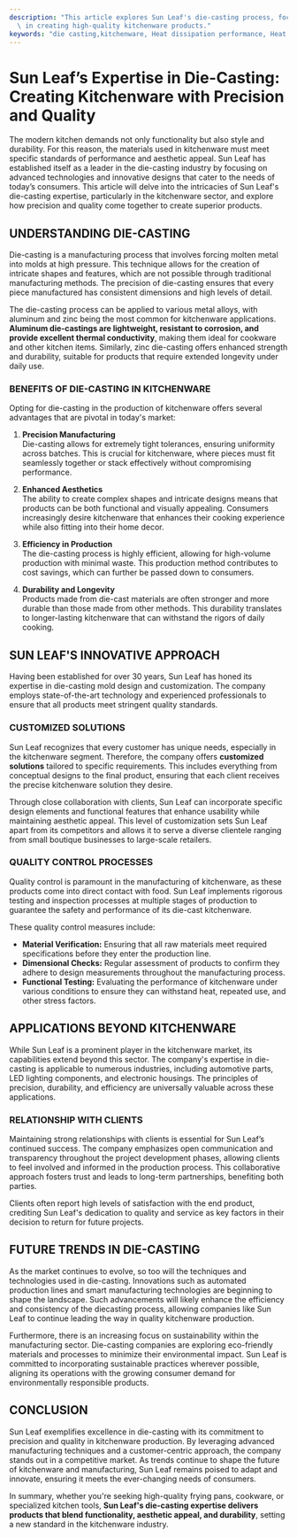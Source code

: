 ```yaml
---
description: "This article explores Sun Leaf's die-casting process, focusing on their expertise\
  \ in creating high-quality kitchenware products."
keywords: "die casting,kitchenware, Heat dissipation performance, Heat dissipation efficiency"
---
```

# Sun Leaf’s Expertise in Die-Casting: Creating Kitchenware with Precision and Quality

The modern kitchen demands not only functionality but also style and durability. For this reason, the materials used in kitchenware must meet specific standards of performance and aesthetic appeal. Sun Leaf has established itself as a leader in the die-casting industry by focusing on advanced technologies and innovative designs that cater to the needs of today’s consumers. This article will delve into the intricacies of Sun Leaf's die-casting expertise, particularly in the kitchenware sector, and explore how precision and quality come together to create superior products.

## UNDERSTANDING DIE-CASTING

Die-casting is a manufacturing process that involves forcing molten metal into molds at high pressure. This technique allows for the creation of intricate shapes and features, which are not possible through traditional manufacturing methods. The precision of die-casting ensures that every piece manufactured has consistent dimensions and high levels of detail.

The die-casting process can be applied to various metal alloys, with aluminum and zinc being the most common for kitchenware applications. **Aluminum die-castings are lightweight, resistant to corrosion, and provide excellent thermal conductivity**, making them ideal for cookware and other kitchen items. Similarly, zinc die-casting offers enhanced strength and durability, suitable for products that require extended longevity under daily use.

### BENEFITS OF DIE-CASTING IN KITCHENWARE

Opting for die-casting in the production of kitchenware offers several advantages that are pivotal in today's market:

1. **Precision Manufacturing**  
   Die-casting allows for extremely tight tolerances, ensuring uniformity across batches. This is crucial for kitchenware, where pieces must fit seamlessly together or stack effectively without compromising performance.

2. **Enhanced Aesthetics**  
   The ability to create complex shapes and intricate designs means that products can be both functional and visually appealing. Consumers increasingly desire kitchenware that enhances their cooking experience while also fitting into their home decor.

3. **Efficiency in Production**  
   The die-casting process is highly efficient, allowing for high-volume production with minimal waste. This production method contributes to cost savings, which can further be passed down to consumers.

4. **Durability and Longevity**  
   Products made from die-cast materials are often stronger and more durable than those made from other methods. This durability translates to longer-lasting kitchenware that can withstand the rigors of daily cooking.

## SUN LEAF'S INNOVATIVE APPROACH

Having been established for over 30 years, Sun Leaf has honed its expertise in die-casting mold design and customization. The company employs state-of-the-art technology and experienced professionals to ensure that all products meet stringent quality standards. 

### CUSTOMIZED SOLUTIONS

Sun Leaf recognizes that every customer has unique needs, especially in the kitchenware segment. Therefore, the company offers **customized solutions** tailored to specific requirements. This includes everything from conceptual designs to the final product, ensuring that each client receives the precise kitchenware solution they desire.

Through close collaboration with clients, Sun Leaf can incorporate specific design elements and functional features that enhance usability while maintaining aesthetic appeal. This level of customization sets Sun Leaf apart from its competitors and allows it to serve a diverse clientele ranging from small boutique businesses to large-scale retailers.

### QUALITY CONTROL PROCESSES

Quality control is paramount in the manufacturing of kitchenware, as these products come into direct contact with food. Sun Leaf implements rigorous testing and inspection processes at multiple stages of production to guarantee the safety and performance of its die-cast kitchenware. 

These quality control measures include:

- **Material Verification:** Ensuring that all raw materials meet required specifications before they enter the production line.
- **Dimensional Checks:** Regular assessment of products to confirm they adhere to design measurements throughout the manufacturing process.
- **Functional Testing:** Evaluating the performance of kitchenware under various conditions to ensure they can withstand heat, repeated use, and other stress factors.

## APPLICATIONS BEYOND KITCHENWARE

While Sun Leaf is a prominent player in the kitchenware market, its capabilities extend beyond this sector. The company's expertise in die-casting is applicable to numerous industries, including automotive parts, LED lighting components, and electronic housings. The principles of precision, durability, and efficiency are universally valuable across these applications.

### RELATIONSHIP WITH CLIENTS

Maintaining strong relationships with clients is essential for Sun Leaf’s continued success. The company emphasizes open communication and transparency throughout the project development phases, allowing clients to feel involved and informed in the production process. This collaborative approach fosters trust and leads to long-term partnerships, benefiting both parties.

Clients often report high levels of satisfaction with the end product, crediting Sun Leaf's dedication to quality and service as key factors in their decision to return for future projects. 

## FUTURE TRENDS IN DIE-CASTING

As the market continues to evolve, so too will the techniques and technologies used in die-casting. Innovations such as automated production lines and smart manufacturing technologies are beginning to shape the landscape. Such advancements will likely enhance the efficiency and consistency of the diecasting process, allowing companies like Sun Leaf to continue leading the way in quality kitchenware production.

Furthermore, there is an increasing focus on sustainability within the manufacturing sector. Die-casting companies are exploring eco-friendly materials and processes to minimize their environmental impact. Sun Leaf is committed to incorporating sustainable practices wherever possible, aligning its operations with the growing consumer demand for environmentally responsible products.

## CONCLUSION

Sun Leaf exemplifies excellence in die-casting with its commitment to precision and quality in kitchenware production. By leveraging advanced manufacturing techniques and a customer-centric approach, the company stands out in a competitive market. As trends continue to shape the future of kitchenware and manufacturing, Sun Leaf remains poised to adapt and innovate, ensuring it meets the ever-changing needs of consumers. 

In summary, whether you're seeking high-quality frying pans, cookware, or specialized kitchen tools, **Sun Leaf's die-casting expertise delivers products that blend functionality, aesthetic appeal, and durability**, setting a new standard in the kitchenware industry.
